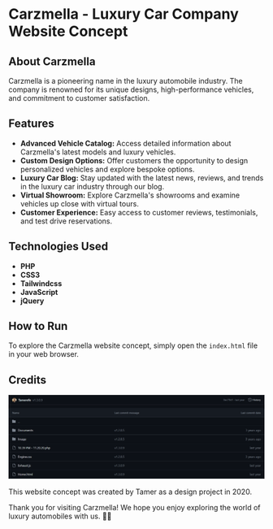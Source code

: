 # Carzmella - Luxury Car Company Website Concept

## About Carzmella

Carzmella is a pioneering name in the luxury automobile industry. The company is renowned for its unique designs, high-performance vehicles, and commitment to customer satisfaction.

## Features

- **Advanced Vehicle Catalog:** Access detailed information about Carzmella's latest models and luxury vehicles.
- **Custom Design Options:** Offer customers the opportunity to design personalized vehicles and explore bespoke options.
- **Luxury Car Blog:** Stay updated with the latest news, reviews, and trends in the luxury car industry through our blog.
- **Virtual Showroom:** Explore Carzmella's showrooms and examine vehicles up close with virtual tours.
- **Customer Experience:** Easy access to customer reviews, testimonials, and test drive reservations.

## Technologies Used

- **PHP**
- **CSS3**
- **Tailwindcss**
- **JavaScript**
- **jQuery**

## How to Run

To explore the Carzmella website concept, simply open the `index.html` file in your web browser.

## Credits

![Car](/carzmella-git.png)

This website concept was created by Tamer as a design project in 2020.

Thank you for visiting Carzmella! We hope you enjoy exploring the world of luxury automobiles with us. 🚗💨
